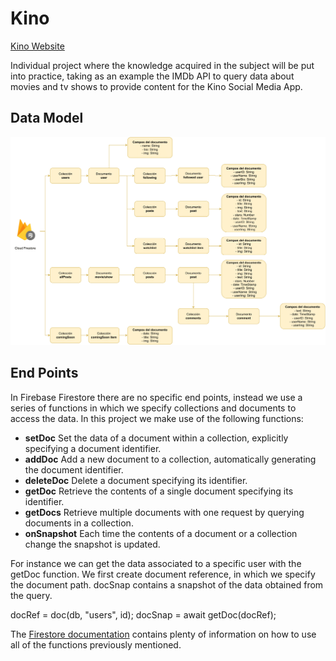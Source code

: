 # Kino

[Kino Website](https://watching-b9991.web.app)

Individual project where the knowledge acquired in the subject will be put into practice, taking as an example the IMDb API to query data about movies and tv shows to provide content for the Kino Social Media App.

## Data Model

<img src="docs/dataModel.png">

## End Points

In Firebase Firestore there are no specific end points, instead we use a series of functions in which we specify collections and documents to access the data. In this project we make use of the following functions:
* **setDoc** Set the data of a document within a collection, explicitly specifying a document identifier.
* **addDoc** Add a new document to a collection, automatically generating the document identifier.
* **deleteDoc** Delete a document specifying its identifier.
* **getDoc** Retrieve the contents of a single document specifying its identifier.
* **getDocs** Retrieve multiple documents with one request by querying documents in a collection.
* **onSnapshot** Each time the contents of a document or a collection change the snapshot is updated.

For instance we can get the data associated to a specific user with the getDoc function. We first create document reference, in which we specify the document path. docSnap contains a snapshot of the data obtained from the query.

docRef = doc(db, "users", id);
docSnap = await getDoc(docRef);

The [Firestore documentation](https://firebase.google.com/docs/firestore) contains plenty of information on how to use all of the functions previously mentioned. 
